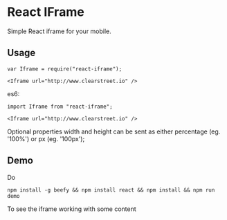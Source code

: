 # React IFrame

Simple React iframe for your mobile.


## Usage

```
var Iframe = require("react-iframe");

<Iframe url="http://www.clearstreet.io" />
```

es6:

```
import Iframe from "react-iframe";

<Iframe url="http://www.clearstreet.io" />
```

Optional properties width and height can be sent as either percentage (eg. '100%') or px (eg. '100px');


## Demo

Do

```
npm install -g beefy && npm install react && npm install && npm run demo
```

To see the iframe working with some content